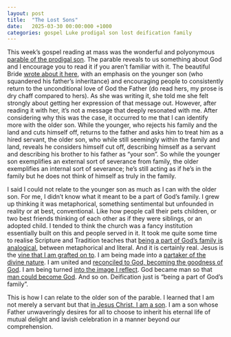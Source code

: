 ```yaml
---
layout: post
title:  "The Lost Sons"
date:   2025-03-30 00:00:000 +1000
categories: gospel Luke prodigal son lost deification family
---
```

This week’s gospel reading at mass was the wonderful and polyonymous [parable of the prodigal son](https://www.biblegateway.com/passage/?search=Luke%2015:1-3,Luke%2015:11-32&version=NIV). The parable reveals to us something about God and I encourage you to read it if you aren't familiar with it. The beautiful Bride [wrote about it here](https://open.substack.com/pub/eringillard/p/mercy-and-love-overflowing-in-lent?r=d16yk&utm_campaign=post&utm_medium=web&showWelcomeOnShare=false), with an emphasis on the younger son (who squandered his father’s inheritance) and encouraging people to consistently return to the unconditional love of God the Father (do read hers, my prose is dry chaff compared to hers). As she was writing it, she told me she felt strongly about getting her expression of that message out. However, after reading it with her, it’s not a message that deeply resonated with me. After considering why this was the case, it occurred to me that I can identify more with the older son. While the younger, who rejects his family and the land and cuts himself off, returns to the father and asks him to treat him as a hired servant, the older son, who while still seemingly within the family and land, reveals he considers himself cut off, describing himself as a servant and describing his brother to his father as “your son”. So while the younger son exemplifies an external sort of severance from family, the older exemplifies an internal sort of severance; he’s still acting as if he’s in the family but he does not think of himself as truly in the family. 

I said I could not relate to the younger son as much as I can with the older son. For me, I didn’t know what it meant to be a part of God’s family. I grew up thinking it was metaphorical, something sentimental but unfounded in reality or at best, conventional. Like how people call their pets children, or two best friends thinking of each other as if they were siblings, or an adopted child. I tended to think the church was a fancy institution essentially built on this and people served in it. It took me quite some time to realise Scripture and Tradition teaches that [being a part of God’s family is analogical](https://www.amazon.com.au/Christ-Alive-Me-Living-Mystical/dp/1645851389), between metaphorical and literal. And it is certainly real. Jesus is the [vine that I am grafted on to](https://www.biblegateway.com/passage/?search=John%2015:1-17&version=NIV). I am being made into a [partaker of the divine nature](https://www.biblegateway.com/passage/?search=2%20Peter%201%3A3-5&version=NIV). I am united and [reconciled to God, becoming the goodness of God](https://www.biblegateway.com/passage/?search=2%20Corinthians%205%3A17-21&version=NIV). I am being turned [into the image I reflect](https://www.biblegateway.com/passage/?search=2%20corinthians%203%3A18&version=NIV). God became man so that [man could become God](https://ia904509.us.archive.org/1/items/athanasius-incarnation-of-the-word/St%20Athanasius%20On%20the%20Incarnation.pdf). And so on. Deification just is “being a part of God’s family”.

This is how I can relate to the older son of the parable. I learned that I am not merely a servant but that [in Jesus Christ, I am a son](https://www.vatican.va/content/catechism/en/part_one/section_two/chapter_two/artcile_3.html). I am a son whose Father unwaveringly desires for all to choose to inherit his eternal life of mutual delight and lavish celebration in a manner beyond our comprehension.